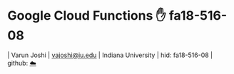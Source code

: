 
# Google Cloud Functions :hand: fa18-516-08

| Varun Joshi
| vajoshi@iu.edu
| Indiana University
| hid: fa18-516-08
| github: [:cloud:](https://github.com/cloudmesh-community/fa18-516-08/blob/master/section/GCPFunctions.md)
